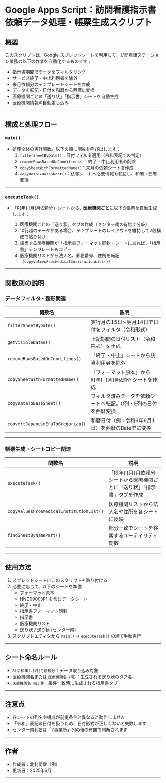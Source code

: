 # Google Apps Script：訪問看護指示書依頼データ処理・帳票生成スクリプト

## 概要

このスクリプトは、Google スプレッドシートを利用して、訪問看護ステーション業務の以下の作業を自動化するものです：

- 指示書期間でデータをフィルタリング
- サービス終了・中止利用者を除外
- 来月依頼分のテンプレートシートを作成
- データを転記・日付を和暦から西暦に変換
- 医療機関ごとの「送り状」「指示書」シートを自動生成
- 医療機関情報の自動差し込み

---

## 構成と処理フロー

### `main()`

- 処理全体の実行関数。以下の順に関数を呼び出します：
  1. `filterSheetByDate()`：日付フィルタ適用（令和表記での判定）
  2. `removeRowsBasedOnConditions()`：終了・中止利用者の削除
  3. `copySheetWithFormattedName()`：来月の依頼シートを作成
  4. `copyDataToBaseSheet()`：依頼シートへ必要情報を転記し、和暦→西暦変換

---

### `executeTask()`

- 「R[年].[月]月依頼分」シートから、**医療機関ごと**に以下の帳票を自動生成します：

  1. 医療機関ごとの「送り状」タブの作成（センター南の有無で分岐）
  2. 10行超のデータがある場合、テンプレートのレイアウトを維持して2段構成で貼り付け
  3. 該当する医療機関が「指示書フォーマット同封」シートにあれば、「指示書」テンプレートもコピー
  4. 医療機関リストから法人名、郵便番号、住所を転記（`copyValuesFromMedicalInstitutionList()`）

---

## 関数別の説明

### データフィルタ・整形関連

| 関数名 | 説明 |
|--------|------|
| `filterSheetByDate()` | 実行月の15日～翌月14日で日付をフィルタ（令和形式） |
| `getVisibleDates()` | 上記期間の日付リスト（令和形式）を生成 |
| `removeRowsBasedOnConditions()` | 「終了・中止」シートから該当利用者を除外 |
| `copySheetWithFormattedName()` | 「フォーマット原本」から `R[年].[月]月依頼分` シートを作成 |
| `copyDataToBaseSheet()` | フィルタ済みデータを依頼シートへ転記。G列・E列の日付を西暦変換 |
| `convertJapaneseEraToGregorian()` | 和暦日付（例：令和6年6月1日）を西暦のDate型に変換 |

---

### 帳票生成・シートコピー関連

| 関数名 | 説明 |
|--------|------|
| `executeTask()` | 「R[年].[月]月依頼分」シートから医療機関ごとに「送り状」「指示書」タブを作成 |
| `copyValuesFromMedicalInstitutionList()` | 医療機関リストから法人名や住所を各シートに反映 |
| `findSheetByNamePart()` | 部分一致でシートを検索するユーティリティ関数 |

---

## 使用方法

1. スプレッドシートにこのスクリプトを貼り付ける
2. 必要に応じて、以下のシートを準備
   - フォーマット原本
   - HNC09000P1 を含むデータシート
   - 終了・中止
   - 指示書フォーマット同封
   - 指示書
   - 医療機関リスト
   - 送り状 / 送り状 (センター南)
3. スクリプトエディタから `main()` → `executeTask()` の順で手動実行

---

## シート命名ルール

- `R[令和年].[月]月依頼分`：データ取り込み対象
- 医療機関名または `医療機関名（南）`：生成される送り状のタブ名
- `医療機関名 指示書`：条件一致時に生成される指示書タブ

---

## 注意点

- 各シートの列名や構成が前提条件と異なると動作しません
- 「令和」表記の日付を扱うため、日付形式が正しくないと失敗します
- センター南判定は「2事業所」列の値の有無で判断されます

---

## 作者

- 作成者：北村尚幸（例）
- 更新日：2025年6月

---

